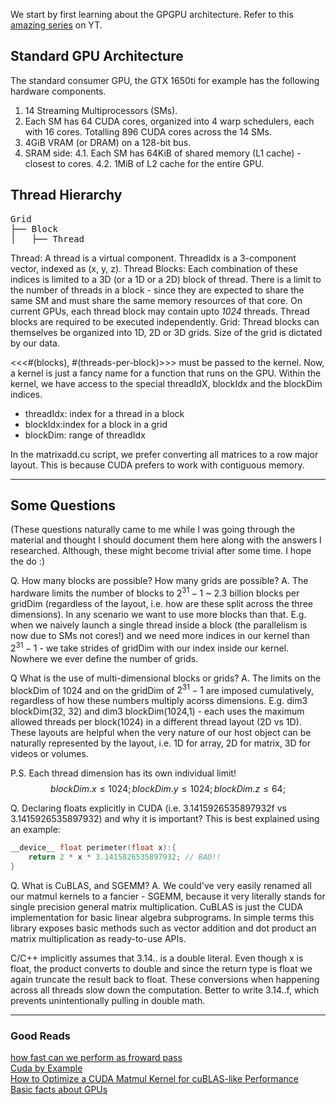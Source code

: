 We start by first learning about the GPGPU architecture. Refer to this [amazing series](https://www.youtube.com/watch?v=1Goq8Yc3dfo) on YT.

## Standard GPU Architecture
The standard consumer GPU, the GTX 1650ti for example has the following hardware components.
1. 14 Streaming Multiprocessors (SMs).
2. Each SM has 64 CUDA cores, organized into 4 warp schedulers, each with 16 cores. Totalling 896 CUDA cores across the 14 SMs.
3. 4GiB VRAM (or DRAM) on a 128-bit bus. 
4. SRAM side:
4.1. Each SM has 64KiB of shared memory (L1 cache) - closest to cores.
4.2. 1MiB of L2 cache for the entire GPU.

## Thread Hierarchy
<pre>
Grid
├── Block
│   ├── Thread
</pre>

Thread: A thread is a virtual component. ThreadIdx is a 3-component vector, indexed as (x, y, z). 
Thread Blocks: Each combination of these indices is limited to a 3D (or a 1D or a 2D) block of thread. There is a limit to the number of threads in a block - since they are expected to share the same SM and must share the same memory resources of that core. On current GPUs, each thread block may contain upto *1024* threads. Thread blocks are required to be executed independently.
Grid: Thread blocks can themselves be organized into 1D, 2D or 3D grids. Size of the grid is dictated by our data. 

<<<#(blocks), #(threads-per-block)>>> must be passed to the kernel. Now, a kernel is just a fancy name for a function that runs on the GPU. Within the kernel, we have access to the special threadIdX, blockIdx and the blockDim indices.
- threadIdx: index for a thread in a block
- blockIdx:index for a block in a grid
- blockDim: range of threadIdx

In the matrixadd.cu script, we prefer converting all matrices to a row major layout. This is because CUDA prefers to work with contiguous memory.

---

## Some Questions
(These questions naturally came to me while I was going through the material and thought I should document them here along with the answers I researched. Although, these might become trivial after some time. I hope the do :)

Q. How many blocks are possible? How many grids are possible?
A. The hardware limits the number of blocks to $2^31-1$ ~ 2.3 billion blocks per gridDim (regardless of the layout, i.e. how are these split across the three dimensions). In any scenario we want to use more blocks than that. E.g. when we naively launch a single thread inside a block (the parallelism is now due to SMs not cores!) and we need more indices in our kernel than $2^31-1$ - we take strides of gridDim with our index inside our kernel. Nowhere we ever define the number of grids. 

Q What is the use of multi-dimensional blocks or grids?
A. The limits on the blockDim of 1024 and on the gridDim of $2^31-1$ are imposed cumulatively, regardless of how these numbers multiply acorss dimensions. E.g. dim3 blockDim(32, 32) and dim3 blockDim(1024,1) - each uses the maximum allowed threads per block(1024) in a different thread layout (2D vs 1D).
These layouts are helpful when the very nature of our host object can be naturally represented by the layout, i.e. 1D for array, 2D for matrix, 3D for videos or volumes. 

P.S. Each thread dimension has its own individual limit!
$$
blockDim.x \leq 1024;
blockDim.y \leq 1024;
blockDim.z \leq 64;
$$

Q. Declaring floats explicitly in CUDA (i.e. 3.1415926535897932f vs 3.1415926535897932) and why it is important?
This is best explained using an example:
```C
__device__ float perimeter(float x):{
    return 2 * x * 3.1415826535897932; // BAD!!
}
```
Q. What is CuBLAS, and SGEMM?
A. We could've very easily renamed all our matmul kernels to a fancier - SGEMM, because it very literally stands for single precision general matrix multiplication. 
CuBLAS is just the CUDA implementation for basic linear algebra subprograms. In simple terms this library exposes basic methods such as vector addition and dot product an matrix multiplication as ready-to-use APIs.  

C/C++ implicitly assumes that 3.14.. is a double literal. Even though x is float, the product converts to double and since the return type is float we again truncate the result back to float. These conversions when happening across all threads slow down the computation. Better to write 3.14..f, which prevents unintentionally pulling in double math.

---
### Good Reads
[how fast can we perform as froward pass](https://bounded-regret.ghost.io/how-fast-can-we-perform-a-forward-pass)</br>
[Cuda by Example](https://edoras.sdsu.edu/~mthomas/docs/cuda/cuda_by_example.book.pdf)</br>
[How to Optimize a CUDA Matmul Kernel for cuBLAS-like Performance](https://siboehm.com/articles/22/CUDA-MMM)</br>
[Basic facts about GPUs](https://damek.github.io/random/basic-facts-about-gpus/#fnref:0)
